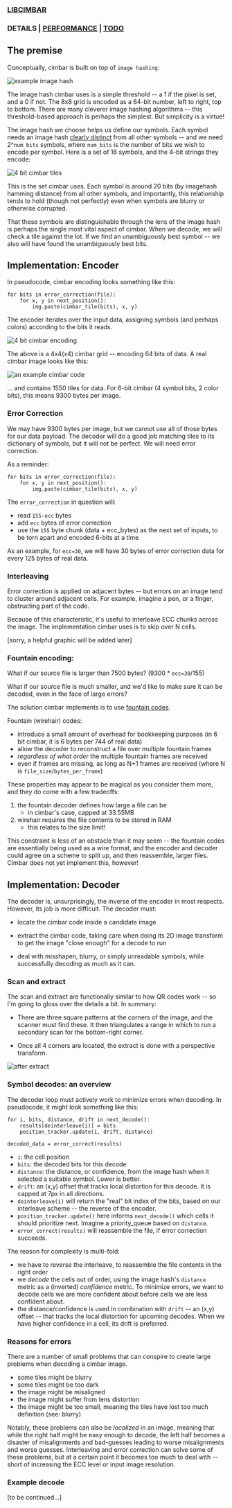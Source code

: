 ### [LIBCIMBAR](https://github.com/sz3/libcimbar)
### DETAILS | [PERFORMANCE](PERFORMANCE.md) | [TODO](TODO.md)

## The premise

Conceptually, cimbar is built on top of `image hashing`:

![example image hash](https://github.com/sz3/cimbar-samples/blob/v0.5/docs/imagehash.png)

The image hash cimbar uses is a simple threshold -- a 1 if the pixel is set, and a 0 if not. The 8x8 grid is encoded as a 64-bit number, left to right, top to bottom. There are many cleverer image hashing algorithms -- this threshold-based approach is perhaps the simplest. But simplicity is a virtue!

The image hash we choose helps us define our symbols. Each symbol needs an image hash [clearly distinct]((https://en.wikipedia.org/wiki/Hamming_distance)) from all other symbols -- and we need 2^`num_bits` symbols, where `num_bits` is the number of bits we wish to encode per symbol. Here is a set of 16 symbols, and the 4-bit strings they encode:

![4 bit cimbar tiles](https://github.com/sz3/cimbar-samples/blob/v0.5/docs/tile-bits.png)

This is the set cimbar uses. Each symbol is around 20 bits (by imagehash hamming distance) from all other symbols, and importantly, this relationship tends to hold (though not perfectly) even when symbols are blurry or otherwise corrupted.

That these symbols are distinguishable through the lens of the image hash is perhaps the single most vital aspect of cimbar. When we decode, we will check a tile against the lot. If we find an unambiguously best symbol -- we also will have found the unambiguously best bits.

## Implementation: Encoder

In pseudocode, cimbar encoding looks something like this:
```
for bits in error_correction(file):
    for x, y in next_position():
        img.paste(cimbar_tile(bits), x, y)
```

The encoder iterates over the input data, assigning symbols (and perhaps colors) according to the bits it reads.

![4 bit cimbar encoding](https://github.com/sz3/cimbar-samples/blob/v0.5/docs/encoding.png)

The above is a 4x4(x4) cimbar grid -- encoding 64 bits of data. A real cimbar image looks like this:

![an example cimbar code](https://github.com/sz3/cimbar-samples/blob/v0.5/6bit/4color_ecc30_fountain_0.png)

... and contains 1550 tiles for data. For 6-bit cimbar (4 symbol bits, 2 color bits), this means 9300 bytes per image.

### Error Correction

We may have 9300 bytes per image, but we cannot use all of those bytes for our data payload. The decoder will do a good job matching tiles to its dictionary of symbols, but it will not be perfect. We will need error correction.

As a reminder:
```
for bits in error_correction(file):
    for x, y in next_position():
        img.paste(cimbar_tile(bits), x, y)
```

The `error_correction` in question will:
* read `155-ecc` bytes
* add `ecc` bytes of error correction
* use the `155` byte chunk (data + ecc_bytes) as the next set of inputs, to be torn apart and encoded 6-bits at a time

As an example, for `ecc=30`, we will have 30 bytes of error correction data for every 125 bytes of real data.

### Interleaving

Error correction is applied on adjacent bytes -- but errors on an image tend to cluster around adjacent cells. For example, imagine a pen, or a finger, obstructing part of the code.

Because of this characteristic, it's useful to interleave ECC chunks across the image. The implementation cimbar uses is to skip over N cells.

[sorry, a helpful graphic will be added later]

### Fountain encoding:

What if our source file is larger than 7500 bytes? (9300 * `ecc=30`/155)

What if our source file is much smaller, and we'd like to make sure it can be decoded, even in the face of large errors?

The solution cimbar implements is to use [fountain codes](https://en.wikipedia.org/wiki/Fountain_code).

Fountain (wirehair) codes:

* introduce a small amount of overhead for bookkeeping purposes (in 6 bit cimbar, it is 6 bytes per 744 of real data)
* allow the decoder to reconstruct a file over multiple fountain frames
* *regardless of what order* the multiple fountain frames are received
* even if frames are missing, as long as N+1 frames are received (where N is `file_size`/`bytes_per_frame`)

These properties may appear to be magical as you consider them more, and they do come with a few tradeoffs:

1. the fountain decoder defines how large a file can be
	* in cimbar's case, capped at 33.55MB
2. wirehair requires the file contents to be stored in RAM
	* this relates to the size limit!

This constraint is less of an obstacle than it may seem -- the fountain codes are essentially being used as a wire format, and the encoder and decoder could agree on a scheme to split up, and then reassemble, larger files. Cimbar does not yet implement this, however!

## Implementation: Decoder

The decoder is, unsurprisingly, the inverse of the encoder in most respects. However, its job is more difficult. The decoder must:

* locate the cimbar code inside a candidate image

* extract the cimbar code, taking care when doing its 2D image transform to get the image "close enough" for a decode to run

* deal with misshapen, blurry, or simply unreadable symbols, while successfully decoding as much as it can.

### Scan and extract

The scan and extract are functionally similar to how QR codes work -- so I'm going to gloss over the details a bit. In summary:

* There are three square patterns at the corners of the image, and the scanner must find these. It then triangulates a range in which to run a secondary scan for the bottom-right corner.

* Once all 4 corners are located, the extract is done with a perspective transform.

![after extract](https://github.com/sz3/cimbar-samples/blob/v0.5/6bit/4_30_f0_627_extract.jpg)

### Symbol decodes: an overview

The decoder loop must actively work to minimize errors when decoding. In pseudocode, it might look something like this:
```
for i, bits, distance, drift in next_decode():
    results[deinterleave(i)] = bits
    position_tracker.update(i, drift, distance)

decoded_data = error_correct(results)
```

* `i`: the cell position
* `bits`: the decoded bits for this decode
* `distance`: the distance, or confidence, from the image hash when it selected a suitable symbol. Lower is better.
* `drift`: an (x,y) offset that tracks local distortion for this decode. It is capped at 7px in all directions.
* `deinterleave(i)` will return the "real" bit index of the bits, based on our interleave scheme -- the reverse of the encoder.
* `position_tracker.update()` here informs `next_decode()` which cells it should prioritize next. Imagine a priority_queue based on `distance`.
* `error_correct(results)` will reassemble the file, if error correction succeeds.

The reason for complexity is multi-fold:
* we have to reverse the interleave, to reassemble the file contents in the right order
* we *decode* the cells out of order, using the image hash's `distance` metric as a (inverted) *confidence* metric. To minimize errors, we want to decode cells we are more confident about before cells we are less confident about.
* the distance/confidence is used in combination with `drift` -- an (x,y) offset -- that tracks the local distortion for upcoming decodes. When we have higher confidence in a cell, its drift is preferred.

### Reasons for errors

There are a number of small problems that can conspire to create large problems when decoding a cimbar image.

* some tiles might be blurry
* some tiles might be too dark
* the image might be misaligned
* the image might suffer from lens distortion
* the image might be too small, meaning the tiles have lost too much definition (see: blurry)

Notably, these problems can also be *localized* in an image, meaning that while the right half might be easy enough to decode, the left half becomes a disaster of misalignments and bad-guesses leading to worse misalignments and worse guesses. Interleaving and error correction can solve some of these problems, but at a certain point it becomes too much to deal with -- short of increasing the ECC level or input image resolution.

### Example decode

[to be continued...]


